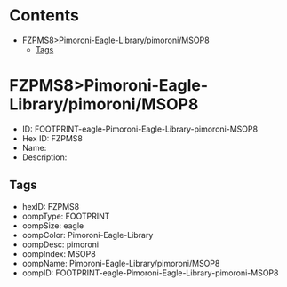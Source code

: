 



Contents
========

* [FZPMS8>Pimoroni-Eagle-Library/pimoroni/MSOP8](#fzpms8pimoroni-eagle-librarypimoronimsop8)
	* [Tags](#tags)

# FZPMS8>Pimoroni-Eagle-Library/pimoroni/MSOP8

- ID: FOOTPRINT-eagle-Pimoroni-Eagle-Library-pimoroni-MSOP8
- Hex ID: FZPMS8
- Name: 
- Description: 

## Tags

- hexID: FZPMS8
- oompType: FOOTPRINT
- oompSize: eagle
- oompColor: Pimoroni-Eagle-Library
- oompDesc: pimoroni
- oompIndex: MSOP8
- oompName: Pimoroni-Eagle-Library/pimoroni/MSOP8
- oompID: FOOTPRINT-eagle-Pimoroni-Eagle-Library-pimoroni-MSOP8
